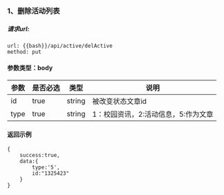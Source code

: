 ###  1、删除活动列表

 ##### 请求url:

```
url: {{bash}}/api/active/delActive
method: put
```

#### 参数类型：body

| 参数   | 是否必选 | 类型     | 说明                   |
| ---- | ---- | ------ | -------------------- |
| id   | true | string | 被改变状态文章id            |
| type | true | string | 1：校园资讯，2:活动信息，5:作为文章 |

#### 返回示例

```
{
	success:true,
	data:{
  		type:'5',
  		id:"1325423"
	}
}
```

